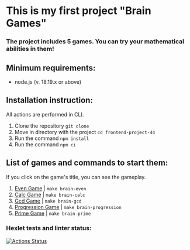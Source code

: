 # This is my first project "Brain Games"
### The project includes 5 games. You can try your mathematical abilities in them!

## Minimum requirements:
* node.js (v. 18.19.x or above)

## Installation instruction:
All actions are performed in CLI.  
1. Clone the repository `git clone`
2. Move in directory with the project `cd frontend-project-44`
3. Run the command `npm install`
4. Run the command `npm ci`  

## List of games and commands to start them:
If you click on the game's title, you can see the gameplay.  
1. [Even Game](https://asciinema.org/a/ybT8QF45qjsb2D8tK2s9g8y6M) | `make brain-even`
2. [Calc Game](https://asciinema.org/a/ybT8QF45qjsb2D8tK2s9g8y6M) | `make brain-calc`
3. [Gcd Game](https://asciinema.org/a/Arzw3PE2b1LDcdILmfxMgHlje) | `make brain-gcd`
4. [Progression Game](https://asciinema.org/a/Kvx6ISksMyY8Pb8UmohJpqubG) | `make brain-progression`
5. [Prime Game](https://asciinema.org/a/DDr7ke9WWcbm8zSIB4vWbI80X) | `make brain-prime`

### Hexlet tests and linter status:
[![Actions Status](https://github.com/MeJlukc/frontend-project-44/actions/workflows/hexlet-check.yml/badge.svg)](https://github.com/MeJlukc/frontend-project-44/actions)

